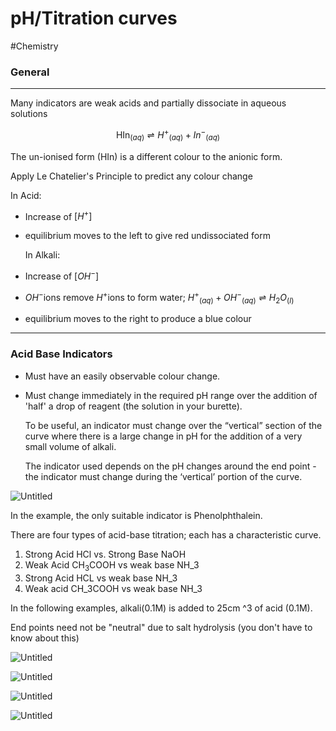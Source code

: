# pH/Titration curves
#Chemistry 
### General

---

Many indicators are weak acids and partially dissociate in aqueous solutions

$$
\text {HIn}{_{(aq)}} \rightleftharpoons H^+{_{(aq)}}+ In^-{_{(aq)}}
$$

The un-ionised form (HIn) is a different colour to the anionic form.

Apply Le Chatelier's Principle to predict any colour change

In Acid:

- Increase of $[H^+]$
- equilibrium moves to the left to give red undissociated form
    
    In Alkali:
    
- Increase of $[OH^-]$
- $OH^-$ions remove $H^+$ions to form water; $H^+{_{(aq)}} + OH^-{_{(aq)}} \rightleftharpoons H_2O{_{(l)}}$
- equilibrium moves to the right to produce a blue colour

---

### Acid Base Indicators

- Must have an easily observable colour change.
- Must change immediately in the required pH range over the addition of 'half' a drop of reagent (the solution in your burette).
    
    To be useful, an indicator must change over the “vertical” section of the curve where there is a large change in pH for the addition of a very small volume of alkali. 
    
    The indicator used depends on the pH changes around the end point - the indicator must change during the ‘vertical’ portion of the curve. 
    

![Untitled](Attachment%20Folder/pH%20Titration%20curves/Untitled.png)

In the example, the only suitable indicator is Phenolphthalein.

There are four types of acid-base titration; each has a characteristic curve.

1. Strong Acid $\text {HCl}$ vs. Strong Base $\text {NaOH}$
2. Weak Acid $\text {CH}_3\text {COOH}$ vs weak base NH_3
3. Strong Acid HCL vs weak base NH_3
4. Weak acid CH_3COOH vs weak base NH_3

In the following examples, alkali(0.1M) is added to 25cm ^3 of acid (0.1M).

End points need not be "neutral" due to salt hydrolysis (you don't have to know about this)

![Untitled](Attachment%20Folder/pH%20Titration%20curves/Untitled%201.png)

![Untitled](Untitled%202.png)

![Untitled](Untitled%203.png)

![Untitled](Untitled%204.png)